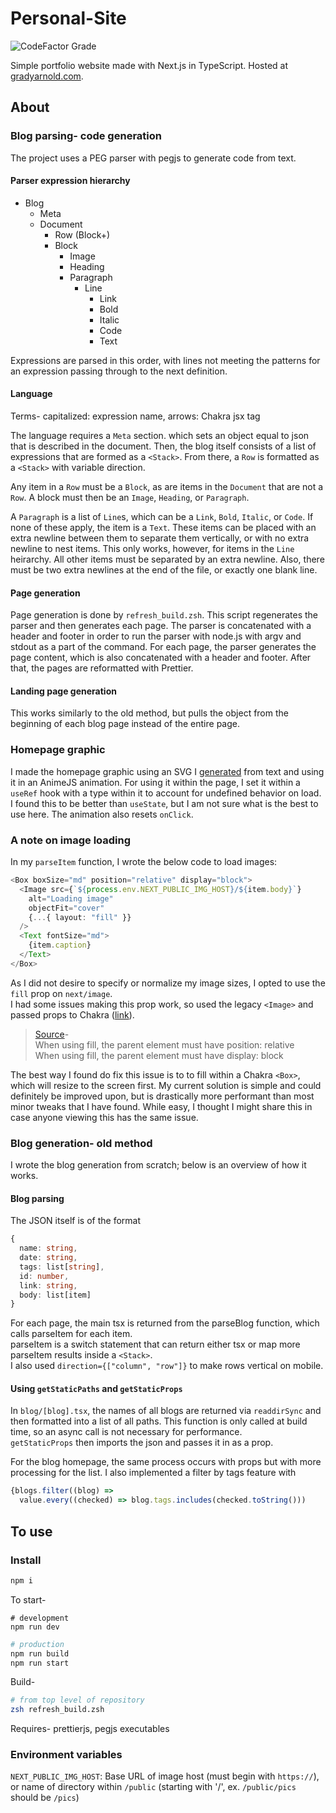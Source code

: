 # Personal-Site

![CodeFactor Grade](https://img.shields.io/codefactor/grade/github/blithersoup/personal-website)

Simple portfolio website made with Next.js in TypeScript.  Hosted at [gradyarnold.com](https://gradyarnold.com).

## About 

### Blog parsing- code generation

The project uses a PEG parser with pegjs to generate code from text.

#### Parser expression hierarchy

* Blog
  * Meta
  * Document
    * Row (Block+)
    * Block
      * Image
      * Heading
      * Paragraph
        * Line
          * Link
          * Bold
          * Italic
          * Code
          * Text

Expressions are parsed in this order, with lines not meeting the patterns for an expression passing through to the 
next definition.

#### Language

Terms- capitalized: expression name, arrows: Chakra jsx tag

The language requires a `Meta` section. which sets an object equal to json that is described in the document.  Then, 
the blog itself consists of a list of expressions that are formed as a `<Stack>`.  From there, a `Row` is formatted 
as a `<Stack>` with variable direction.

Any item in a `Row` must be a `Block`, as are items in the `Document` that are not a `Row`.  A block must then be an 
`Image`, `Heading`, or `Paragraph`.

A `Paragraph` is a list of `Line`s, which can be a `Link`, `Bold`, `Italic`, or `Code`.  If none of these apply, the 
item is a `Text`.  These items can be placed with an extra newline between them to separate them vertically, or with 
no extra newline to nest items.  This only works, however, for items in the `Line` heirarchy.  All other items must 
be separated by an extra newline.  Also, there must be two extra newlines at the end of the file, or exactly one blank 
line.

#### Page generation

Page generation is done by `refresh_build.zsh`.  This script regenerates the parser and then generates each page. 
The parser is concatenated with a header and footer in order to run the parser with node.js with argv and stdout 
as a part of the command.  For each page, the parser generates the page content, which is also concatenated with 
a header and footer.  After that, the pages are reformatted with Prettier.

#### Landing page generation

This works similarly to the old method, but pulls the object from the beginning of each blog page instead of the 
entire page.

### Homepage graphic

I made the homepage graphic using an SVG I [generated](https://danmarshall.github.io/google-font-to-svg-path/) 
from text and using it in an AnimeJS animation.  For using it within the page, I set it within a `useRef` hook 
with a type within it to account for undefined behavior on load.  I found this to be better than `useState`, but 
I am not sure what is the best to use here.  The animation also resets `onClick`.

### A note on image loading

In my `parseItem` function, I wrote the below code to load images:

```typescript
<Box boxSize="md" position="relative" display="block">
  <Image src={`${process.env.NEXT_PUBLIC_IMG_HOST}/${item.body}`}
    alt="Loading image"
    objectFit="cover"
    {...{ layout: "fill" }}
  />
  <Text fontSize="md">
    {item.caption}
  </Text>
</Box>
```

As I did not desire to specify or normalize my image sizes, I opted to use the `fill` prop on `next/image`.  
I had some issues making this prop work, so used the legacy `<Image>` and passed props to 
Chakra ([link](https://stackoverflow.com/a/69596519)).

> [Source](https://nextjs.org/docs/basic-features/image-optimization)- \
> When using fill, the parent element must have position: relative \
> When using fill, the parent element must have display: block 


The best way I found do fix this issue is to to fill within a Chakra `<Box>`, which will resize to the screen 
first.  My current solution is simple and could definitely be improved upon, but is drastically more performant 
than most minor tweaks that I have found.  While easy, I thought I might share this in case anyone viewing this 
has the same issue.

### Blog generation- old method

I wrote the blog generation from scratch; below is an overview of how it works.

#### Blog parsing

The JSON itself is of the format 

```typescript
{
  name: string,
  date: string,
  tags: list[string],
  id: number,
  link: string,
  body: list[item]
}
```

For each page, the main tsx is returned from the parseBlog function, which calls parseItem for each item.  
parseItem is a switch statement that can return either tsx or map more parseItem results inside a `<Stack>`.  
I also used `direction={["column", "row"]}` to make rows vertical on mobile.

#### Using `getStaticPaths` and `getStaticProps`

In `blog/[blog].tsx`, the names of all blogs are returned via `readdirSync` and then formatted into a list 
of all paths.  This function is only called at build time, so an async call is not necessary for performance.  
`getStaticProps` then imports the json and passes it in as a prop.

For the blog homepage, the same process occurs with props but with more processing for the list.  I also 
implemented a filter by tags feature with

```typescript
{blogs.filter((blog) =>
  value.every((checked) => blog.tags.includes(checked.toString()))
```

## To use

### Install

```bash
npm i
```

To start-

```
# development
npm run dev
```

```bash
# production
npm run build
npm run start
```

Build-

```bash
# from top level of repository
zsh refresh_build.zsh
```

Requires- prettierjs, pegjs executables

### Environment variables

`NEXT_PUBLIC_IMG_HOST`: Base URL of image host (must begin with `https://`), or name of directory 
within `/public` (starting with '/', ex. `/public/pics` should be `/pics`)